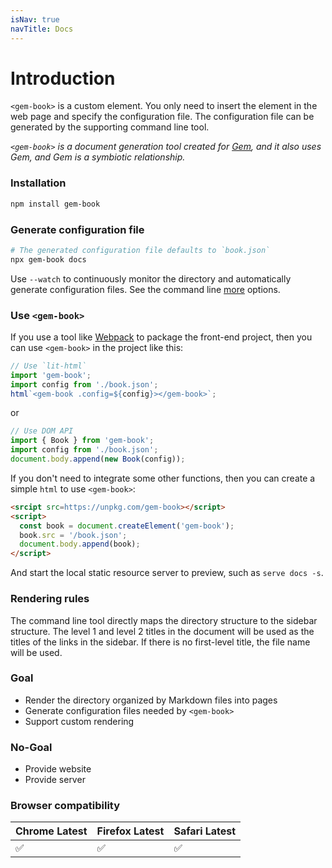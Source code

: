 ```yaml
---
isNav: true
navTitle: Docs
---
```


# Introduction

`<gem-book>` is a custom element. You only need to insert the element in the web page and specify the configuration file. The configuration file can be generated by the supporting command line tool.

_`<gem-book>` is a document generation tool created for [Gem](https://github.com/mantou132/gem), and it also uses Gem, and Gem is a symbiotic relationship._

### Installation

```bash
npm install gem-book
```

### Generate configuration file

```bash
# The generated configuration file defaults to `book.json`
npx gem-book docs
```

Use `--watch` to continuously monitor the directory and automatically generate configuration files. See the command line [more](./002-guide/003-cli.md) options.

### Use `<gem-book>`

If you use a tool like [Webpack](https://webpack.js.org/) to package the front-end project, then you can use `<gem-book>` in the project like this:

```js
// Use `lit-html`
import 'gem-book';
import config from './book.json';
html`<gem-book .config=${config}></gem-book>`;
```

or

```js
// Use DOM API
import { Book } from 'gem-book';
import config from './book.json';
document.body.append(new Book(config));
```

If you don't need to integrate some other functions, then you can create a simple `html` to use `<gem-book>`:

```html
<srcipt src=https://unpkg.com/gem-book></script>
<script>
  const book = document.createElement('gem-book');
  book.src = '/book.json';
  document.body.append(book);
</script>
```

And start the local static resource server to preview, such as `serve docs -s`.

### Rendering rules

The command line tool directly maps the directory structure to the sidebar structure. The level 1 and level 2 titles in the document will be used as the titles of the links in the sidebar. If there is no first-level title, the file name will be used.

### Goal

- Render the directory organized by Markdown files into pages
- Generate configuration files needed by `<gem-book>`
- Support custom rendering

### No-Goal

- Provide website
- Provide server

### Browser compatibility

| Chrome Latest | Firefox Latest | Safari Latest |
| ------------- | -------------- | ------------- |
| ✅            | ✅             | ✅            |
